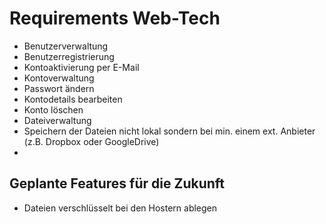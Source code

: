 Requirements Web-Tech
=====================

+ Benutzerverwaltung
+ Benutzerregistrierung
+ Kontoaktivierung per E-Mail
+ Kontoverwaltung
+ Passwort ändern
+ Kontodetails bearbeiten
+ Konto löschen
+ Dateiverwaltung
+ Speichern der Dateien nicht lokal sondern bei min. einem ext. Anbieter (z.B. Dropbox oder GoogleDrive)
+ 

Geplante Features für die Zukunft
---------------------------------

+ Dateien verschlüsselt bei den Hostern ablegen

